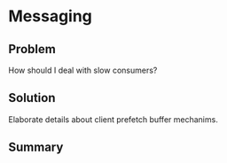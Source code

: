 # Messaging #

## Problem ##

How should I deal with slow consumers?

## Solution ##

Elaborate details about client prefetch buffer mechanims.


## Summary ##


